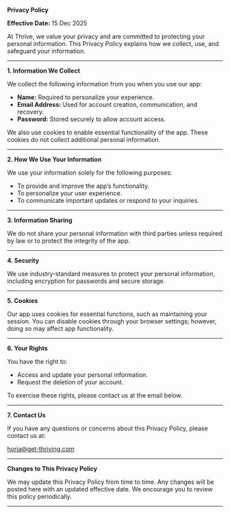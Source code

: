 **Privacy Policy**

**Effective Date:** 15 Dec 2025

At Thrive, we value your privacy and are committed to protecting your personal information. This Privacy Policy explains how we collect, use, and safeguard your information.

---

**1. Information We Collect**

We collect the following information from you when you use our app:
- **Name:** Required to personalize your experience.
- **Email Address:** Used for account creation, communication, and recovery.
- **Password:** Stored securely to allow account access.

We also use cookies to enable essential functionality of the app. These cookies do not collect additional personal information.

---

**2. How We Use Your Information**

We use your information solely for the following purposes:
- To provide and improve the app’s functionality.
- To personalize your user experience.
- To communicate important updates or respond to your inquiries.

---

**3. Information Sharing**

We do not share your personal information with third parties unless required by law or to protect the integrity of the app.

---

**4. Security**

We use industry-standard measures to protect your personal information, including encryption for passwords and secure storage.

---

**5. Cookies**

Our app uses cookies for essential functions, such as maintaining your session. You can disable cookies through your browser settings; however, doing so may affect app functionality.

---

**6. Your Rights**

You have the right to:
- Access and update your personal information.
- Request the deletion of your account.

To exercise these rights, please contact us at the email below.

---

**7. Contact Us**

If you have any questions or concerns about this Privacy Policy, please contact us at:

horia@get-thriving.com

---

**Changes to This Privacy Policy**

We may update this Privacy Policy from time to time. Any changes will be posted here with an updated effective date. We encourage you to review this policy periodically.

---

